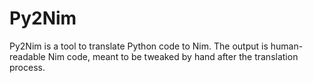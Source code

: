 # Py2Nim
Py2Nim is a tool to translate Python code to Nim. The output is human-readable Nim code, meant to be tweaked by hand after the translation process.
